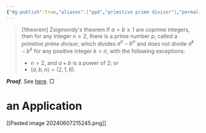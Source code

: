 ```yaml
---
{"dg-publish":true,"aliases":["ppd","primitive prime divisor"],"permalink":"/MATH/Cards/Nodes/Primitive Prime Divisor/","dgPassFrontmatter":true}
---
```



> [!theorem] Zsigmondy's theorem
> If $a>b\geqslant 1$ are coprime integers, then for any integer $n\geqslant 2$, there is a prime number $p$, called a *primitive prime divisor*, which divides $a^n-b^n$ and does not divide $a^k-b^k$ for any positive integer $k<n$, with the following exceptions:
> - $n=2$, and $a+b$ is a power of $2$; or
> - $(a,b,n)=(2,1,6)$.

**_Proof._**
See [here](https://angyansheng.github.io/blog/an-elementary-proof-of-zsigmondys-theorem).
□

# an Application

[[Pasted image 20240607215245.png]]